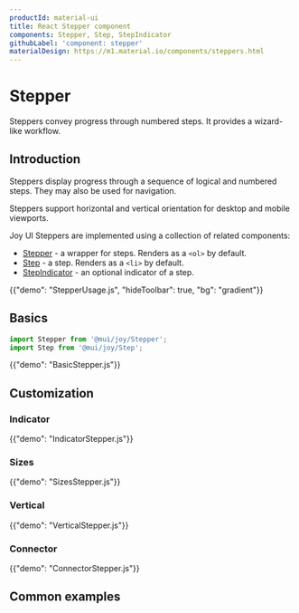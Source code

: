 ```yaml
---
productId: material-ui
title: React Stepper component
components: Stepper, Step, StepIndicator
githubLabel: 'component: stepper'
materialDesign: https://m1.material.io/components/steppers.html
---
```


# Stepper

<p class="description">Steppers convey progress through numbered steps. It provides a wizard-like workflow.</p>

## Introduction

Steppers display progress through a sequence of logical and numbered steps. They may also be used for navigation.

Steppers support horizontal and vertical orientation for desktop and mobile viewports.

Joy UI Steppers are implemented using a collection of related components:

- [Stepper](#basics) - a wrapper for steps. Renders as a `<ol>` by default.
- [Step](#basics) - a step. Renders as a `<li>` by default.
- [StepIndicator](#indicator) - an optional indicator of a step.

{{"demo": "StepperUsage.js", "hideToolbar": true, "bg": "gradient"}}

## Basics

```jsx
import Stepper from '@mui/joy/Stepper';
import Step from '@mui/joy/Step';
```

{{"demo": "BasicStepper.js"}}

## Customization

### Indicator

{{"demo": "IndicatorStepper.js"}}

### Sizes

{{"demo": "SizesStepper.js"}}

### Vertical

{{"demo": "VerticalStepper.js"}}

### Connector

{{"demo": "ConnectorStepper.js"}}

## Common examples
